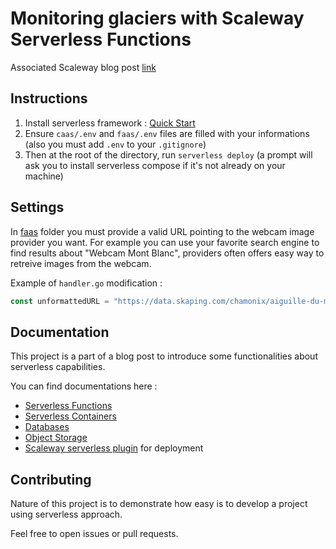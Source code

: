 # Monitoring glaciers with Scaleway Serverless Functions

Associated Scaleway blog post [link](https://blog.scaleway.com/how-to-collect-and-store-data-periodically-with-serverless-functions-2/)

## Instructions

1. Install serverless framework : [Quick Start](https://github.com/scaleway/serverless-scaleway-functions#quick-start)
1. Ensure `caas/.env` and `faas/.env` files are filled with your informations (also you must add `.env` to your `.gitignore`)
1. Then at the root of the directory, run `serverless deploy` (a prompt will ask you to install serverless compose if it's not already on your machine)

## Settings

In [faas](/faas/handler.go#L47) folder you must provide a valid URL pointing to the webcam image provider you want.
For example you can use your favorite search engine to find results about "Webcam Mont Blanc", providers often
offers easy way to retreive images from the webcam.

Example of `handler.go` modification :

```go
const unformattedURL = "https://data.skaping.com/chamonix/aiguille-du-midi/%d/%02d/%d/09-31.jpg"
```

## Documentation

This project is a part of a blog post to introduce some functionalities about serverless capabilities.

You can find documentations here :

- [Serverless Functions](https://www.scaleway.com/en/docs/compute/functions/reference-content/)
- [Serverless Containers](https://www.scaleway.com/en/docs/compute/containers/reference-content/)
- [Databases](https://www.scaleway.com/en/docs/managed-databases/postgresql-and-mysql/)
- [Object Storage](https://www.scaleway.com/en/docs/storage/object/)
- [Scaleway serverless plugin](https://github.com/scaleway/serverless-scaleway-functions) for deployment

## Contributing

Nature of this project is to demonstrate how easy is to develop a project using serverless approach.

Feel free to open issues or pull requests.
